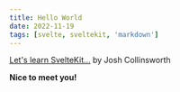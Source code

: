 ```yaml
---
title: Hello World
date: 2022-11-19
tags: [svelte, sveltekit, 'markdown']
---
```


<script>
    import CloudinaryImage from '$lib/components/CloudinaryImage.svelte'
</script>

<CloudinaryImage image_name="danlers_campellis" alt="Danlers at Camp Ellis" />

[Let's learn SvelteKit...](https://joshcollinsworth.com/blog/build-static-sveltekit-markdown-blog) by Josh Collinsworth

**Nice to meet you!**
